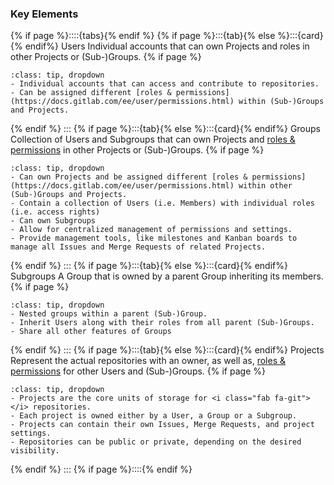 ### Key Elements

{% if page %}::::{tabs}{% endif %}
{% if page %}:::{tab}{% else %}:::{card}{% endif%} <i class="fas fa-user"></i> Users
Individual accounts that can own Projects and roles in other Projects or (Sub-)Groups.
{% if page %}
```{admonition} Details
:class: tip, dropdown
- Individual accounts that can access and contribute to repositories.
- Can be assigned different [roles & permissions](https://docs.gitlab.com/ee/user/permissions.html) within (Sub-)Groups and Projects.
```
{% endif %}
:::
{% if page %}:::{tab}{% else %}:::{card}{% endif%} <i class="fas fa-people-group"></i> Groups
Collection of Users and Subgroups that can own Projects and [roles & permissions](https://docs.gitlab.com/ee/user/permissions.html) in other Projects or (Sub-)Groups.
{% if page %}
```{admonition} Details
:class: tip, dropdown
- Can own Projects and be assigned different [roles & permissions](https://docs.gitlab.com/ee/user/permissions.html) within other (Sub-)Groups and Projects.
- Contain a collection of Users (i.e. Members) with individual roles (i.e. access rights)
- Can own Subgroups
- Allow for centralized management of permissions and settings.
- Provide management tools, like milestones and Kanban boards to manage all Issues and Merge Requests of related Projects.
```
{% endif %}
:::
{% if page %}:::{tab}{% else %}:::{card}{% endif%} <i class="fas fa-people-roof"></i> Subgroups
A Group that is owned by a parent Group inheriting its members.
{% if page %}
```{admonition} Details
:class: tip, dropdown
- Nested groups within a parent (Sub-)Group.
- Inherit Users along with their roles from all parent (Sub-)Groups.
- Share all other features of Groups
```
{% endif %}
:::
{% if page %}:::{tab}{% else %}:::{card}{% endif%} <i class="far fa-folder-open"></i> Projects
Represent the actual <i class="fab fa-git"></i> repositories with an owner, as well as, [roles & permissions](https://docs.gitlab.com/ee/user/permissions.html) for other Users and (Sub-)Groups.
{% if page %}
```{admonition} Details
:class: tip, dropdown
- Projects are the core units of storage for <i class="fab fa-git"></i> repositories.
- Each project is owned either by a User, a Group or a Subgroup.
- Projects can contain their own Issues, Merge Requests, and project settings.
- Repositories can be public or private, depending on the desired visibility.
```
{% endif %}
:::
{% if page %}::::{% endif %}

